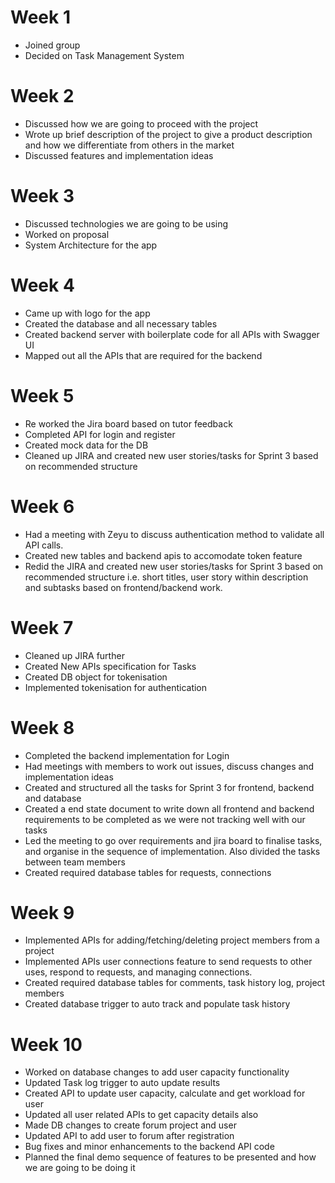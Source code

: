 # Week 1
- Joined group 
- Decided on Task Management System 

# Week 2
- Discussed how we are going to proceed with the project 
- Wrote up brief description of the project to give a product description and how we differentiate from others in the market 
- Discussed features and implementation ideas 

# Week 3
- Discussed technologies we are going to be using 
- Worked on proposal 
- System Architecture for the app 

# Week 4
- Came up with logo for the app 
- Created the database and all necessary tables
- Created backend server with boilerplate code for all APIs with Swagger UI
- Mapped out all the APIs that are required for the backend 

# Week 5
- Re worked the Jira board based on tutor feedback 
- Completed API for login and register 
- Created mock data for the DB
- Cleaned up JIRA and created new user stories/tasks for Sprint 3 based on recommended structure 

# Week 6
- Had a meeting with Zeyu to discuss authentication method to validate all API calls. 
- Created new tables and backend apis to accomodate token feature
- Redid the  JIRA and created new user stories/tasks for Sprint 3 based on recommended structure i.e. short titles, user story within description and subtasks based on frontend/backend work.

# Week 7
- Cleaned up JIRA further
- Created New APIs specification for Tasks 
- Created DB object for tokenisation 
- Implemented tokenisation for authentication

# Week 8 
- Completed the backend implementation for Login 
- Had meetings with members to work out issues, discuss changes and implementation ideas 
- Created and structured all the tasks for Sprint 3 for frontend, backend and database
- Created a end state document to write down all frontend and backend requirements to be completed as we were not tracking well with our tasks 
- Led the meeting to go over requirements and jira board to finalise tasks, and organise in the sequence of implementation. Also divided the tasks between team members 
- Created required database tables for requests, connections 

# Week 9
- Implemented APIs for adding/fetching/deleting project members from a project 
- Implemented APIs user connections feature to send requests to other uses, respond to requests, and managing connections. 
- Created required database tables for comments, task history log, project members 
- Created database trigger to auto track and populate task history 

# Week 10 
- Worked on database changes to add user capacity functionality 
- Updated Task log trigger to auto update results 
- Created API to update user capacity, calculate and get workload for user 
- Updated all user related APIs to get capacity details also
- Made DB changes to create forum project and user 
- Updated API to add user to forum after registration 
- Bug fixes and minor enhancements to the backend API code 
- Planned the final demo sequence of features to be presented and how we are going to be doing it 
